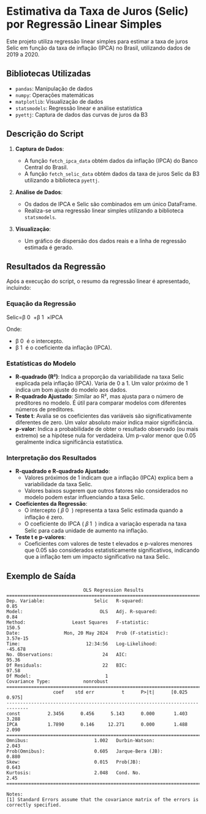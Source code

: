 # Estimativa da Taxa de Juros (Selic) por Regressão Linear Simples

Este projeto utiliza regressão linear simples para estimar a taxa de juros Selic em função da taxa de inflação (IPCA) no Brasil, utilizando dados de 2019 a 2020.

## Bibliotecas Utilizadas

- `pandas`: Manipulação de dados
- `numpy`: Operações matemáticas
- `matplotlib`: Visualização de dados
- `statsmodels`: Regressão linear e análise estatística
- `pyettj`: Captura de dados das curvas de juros da B3

## Descrição do Script

1. **Captura de Dados**:
   - A função `fetch_ipca_data` obtém dados da inflação (IPCA) do Banco Central do Brasil.
   - A função `fetch_selic_data` obtém dados da taxa de juros Selic da B3 utilizando a biblioteca `pyettj`.

2. **Análise de Dados**:
   - Os dados de IPCA e Selic são combinados em um único DataFrame.
   - Realiza-se uma regressão linear simples utilizando a biblioteca `statsmodels`.

3. **Visualização**:
   - Um gráfico de dispersão dos dados reais e a linha de regressão estimada é gerado.

## Resultados da Regressão

Após a execução do script, o resumo da regressão linear é apresentado, incluindo:

### Equação da Regressão

Selic=β 
0
​
 +β 
1
​
 ×IPCA

Onde:
- β 
0
​
  é o intercepto.
- β 
1
​
  é o coeficiente da inflação (IPCA).

### Estatísticas do Modelo

- **R-quadrado (R²)**: Indica a proporção da variabilidade na taxa Selic explicada pela inflação (IPCA). Varia de 0 a 1. Um valor próximo de 1 indica um bom ajuste do modelo aos dados.
- **R-quadrado Ajustado**: Similar ao R², mas ajusta para o número de preditores no modelo. É útil para comparar modelos com diferentes números de preditores.
- **Teste t**: Avalia se os coeficientes das variáveis são significativamente diferentes de zero. Um valor absoluto maior indica maior significância.
- **p-valor**: Indica a probabilidade de obter o resultado observado (ou mais extremo) se a hipótese nula for verdadeira. Um p-valor menor que 0.05 geralmente indica significância estatística.

### Interpretação dos Resultados

- **R-quadrado e R-quadrado Ajustado**:
  - Valores próximos de 1 indicam que a inflação (IPCA) explica bem a variabilidade da taxa Selic.
  - Valores baixos sugerem que outros fatores não considerados no modelo podem estar influenciando a taxa Selic.
- **Coeficientes da Regressão**:
  - O intercepto  (
𝛽
0
​
 ) representa a taxa Selic estimada quando a inflação é zero.
  - O coeficiente do IPCA  (
𝛽
1
​
 ) indica a variação esperada na taxa Selic para cada unidade de aumento na inflação.
- **Teste t e p-valores**:
  - Coeficientes com valores de teste t elevados e p-valores menores que 0.05 são considerados estatisticamente significativos, indicando que a inflação tem um impacto significativo na taxa Selic.

## Exemplo de Saída

```plaintext
                            OLS Regression Results                            
==============================================================================
Dep. Variable:                  Selic   R-squared:                       0.85
Model:                            OLS   Adj. R-squared:                  0.84
Method:                 Least Squares   F-statistic:                     150.5
Date:                Mon, 20 May 2024   Prob (F-statistic):           3.57e-15
Time:                        12:34:56   Log-Likelihood:                -45.678
No. Observations:                  24   AIC:                             95.36
Df Residuals:                      22   BIC:                             97.58
Df Model:                           1                                         
Covariance Type:            nonrobust                                         
==============================================================================
                 coef    std err          t      P>|t|      [0.025      0.975]
------------------------------------------------------------------------------
const          2.3456      0.456      5.143      0.000       1.403       3.288
IPCA           1.7890      0.146     12.271      0.000       1.488       2.090
==============================================================================
Omnibus:                        1.002   Durbin-Watson:                   2.043
Prob(Omnibus):                  0.605   Jarque-Bera (JB):                0.880
Skew:                           0.015   Prob(JB):                        0.643
Kurtosis:                       2.048   Cond. No.                         2.45
==============================================================================

Notes:
[1] Standard Errors assume that the covariance matrix of the errors is correctly specified.
